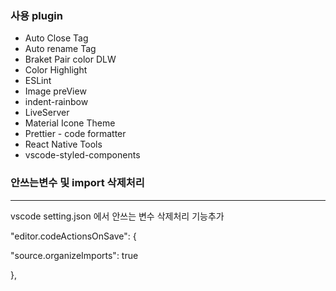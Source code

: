 ### 사용 plugin

- Auto Close Tag
- Auto rename Tag
- Braket Pair color DLW
- Color Highlight
- ESLint
- Image preView
- indent-rainbow
- LiveServer
- Material Icone Theme
- Prettier - code formatter
- React Native Tools
- vscode-styled-components

### 안쓰는변수 및 import 삭제처리

---

vscode setting.json 에서 안쓰는 변수 삭제처리 기능추가

"editor.codeActionsOnSave": {

"source.organizeImports": true

},
